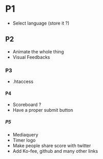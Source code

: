 # P1
- Select language (store it ?)


## P2
- Animate the whole thing
- Visual Feedbacks

### P3
- .htaccess

#### P4
- Scoreboard ?
- Have a proper submit button

##### P5
- Mediaquery
- Timer logo
- Make people share score with twitter
- Add Ko-fee, github and many other links
